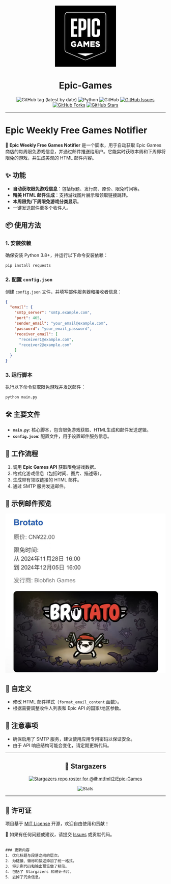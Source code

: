 <div align="center">

![Epic Games](https://raw.githubusercontent.com/ilhmtfmlt2/Epic-Games/main/img/Epic.jpg)

# Epic-Games

![GitHub tag (latest by date)](https://img.shields.io/github/v/tag/ilhmtfmlt2/Epic-Games?label=version)
![Python](https://img.shields.io/badge/Python-3.9%7C3.8-blue)
![GitHub](https://img.shields.io/github/license/ilhmtfmlt2/Epic-Games)
[![GitHub Issues](https://img.shields.io/github/issues/ilhmtfmlt2/Epic-Games?style=flat-square)](https://github.com/ilhmtfmlt2/Epic-Games/issues)
[![GitHub Forks](https://img.shields.io/github/forks/ilhmtfmlt2/Epic-Games?style=flat-square)](https://github.com/ilhmtfmlt2/Epic-Games/network)
[![GitHub Stars](https://img.shields.io/github/stars/ilhmtfmlt2/Epic-Games?style=flat-square)](https://github.com/ilhmtfmlt2/Epic-Games/stargazers)

</div>

---

# Epic Weekly Free Games Notifier

🚀 **Epic Weekly Free Games Notifier** 是一个脚本，用于自动获取 Epic Games 商店的每周限免游戏信息，并通过邮件推送给用户。它能实时获取本周和下周即将限免的游戏，并生成美观的 HTML 邮件内容。

## ✨ 功能

- **自动获取限免游戏信息**：包括标题、发行商、原价、限免时间等。
- **精美 HTML 邮件生成**：支持游戏图片展示和领取链接跳转。
- **本周限免/下周限免游戏分类显示**。
- 一键发送邮件至多个收件人。

## 📦 使用方法

### 1. 安装依赖

确保安装 Python 3.8+，并运行以下命令安装依赖：
```bash
pip install requests
```

### 2. 配置 `config.json`

创建 `config.json` 文件，并填写邮件服务器和接收者信息：
```json
{
  "email": {
    "smtp_server": "smtp.example.com",
    "port": 465,
    "sender_email": "your_email@example.com",
    "password": "your_email_password",
    "receiver_email": [
      "receiver1@example.com",
      "receiver2@example.com"
    ]
  }
}

```

### 3. 运行脚本

执行以下命令获取限免游戏并发送邮件：
```bash
python main.py
```

## 🛠️ 主要文件

- **`main.py`**: 核心脚本，包含限免游戏获取、HTML生成和邮件发送逻辑。
- **`config.json`**: 配置文件，用于设置邮件服务信息。

## 🎯 工作流程

1. 调用 **Epic Games API** 获取限免游戏数据。
2. 格式化游戏信息（包括时间、图片、描述等）。
3. 生成带有领取链接的 HTML 邮件。
4. 通过 SMTP 服务发送邮件。

## 🎨 示例邮件预览

![邮件预览](https://raw.githubusercontent.com/ilhmtfmlt2/Epic-Games/refs/heads/main/img/main.jpg)

## 🔧 自定义

- 修改 HTML 邮件样式（`format_email_content` 函数）。
- 根据需要调整收件人列表和 Epic API 的国家/地区参数。

## 📌 注意事项

- 确保启用了 SMTP 服务，建议使用应用专用密码以保证安全。
- 由于 API 响应结构可能会变化，请定期更新代码。

---

<div align="center">

## 🌟 Stargazers

[![Stargazers repo roster for @ilhmtfmlt2/Epic-Games](https://reporoster.com/stars/ilhmtfmlt2/Epic-Games)](https://github.com/ilhmtfmlt2/Epic-Games/stargazers)

![Stats](https://github-readme-stats.vercel.app/api?username=ilhmtfmlt2&show_icons=true&theme=merko)

</div>

---

## 📄 许可证

项目基于 [MIT License](LICENSE) 开源，欢迎自由使用和贡献！

💌 如果有任何问题或建议，请提交 [Issues](https://github.com/ilhmtfmlt2/Epic-Games/issues) 或贡献代码。
```

### 更新内容
1. 优化标题与段落之间的层次。
2. 为链接、徽标和描述添加了统一格式。
3. 将示例代码和输出预览做了精简。
4. 包括了 Stargazers 和统计卡片。
5. 去掉了冗余信息。
